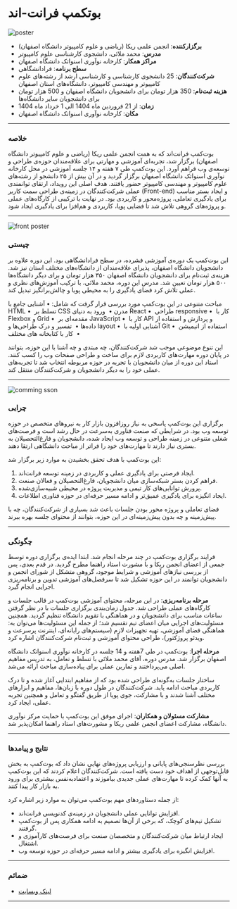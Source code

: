 # بوتکمپ فرانت-اند


![poster](./statics/poster.bootcamp.jpg)





- **برگزارکننده**: انجمن علمی ریکا (ریاضی و علوم کامپیوتر دانشگاه اصفهان)
- **مدرس**: محمد ملائی، دانشجوی کارشناسی علوم کامپیوتر
- **مراکز همکار**: کارخانه نوآوری اسنواتک دانشگاه اصفهان
- **سطح برنامه**: فرادانشگاهی
- **شرکت‌کنندگان**: 25 دانشجوی کارشناسی و کارشناسی ارشد از رشته‌های علوم کامپیوتر و مهندسی کامپیوتر، دانشگاه‌های استان اصفهان
- **هزینه ثبت‌نام**: 350 هزار تومان برای دانشجویان دانشگاه اصفهان و 500 هزار تومان برای دانشجویان سایر دانشگاه‌ها
- **زمان**: از 21 فروردین ماه 1404 الی 1 خرداد ماه 1404
- **مکان**: کارخانه نوآوری اسنواتک دانشگاه اصفهان


---

### خلاصه  
بوت‌کمپ فرانت‌اند که به همت انجمن علمی ریکا (ریاضی و علوم کامپیوتر دانشگاه اصفهان) برگزار شد، تجربه‌ای آموزشی و مهارتی برای علاقه‌مندان حوزه‌ی طراحی و توسعه‌ی وب فراهم آورد. این بوت‌کمپ طی ۷ هفته و ۱۴ جلسه آموزشی در محل کارخانه نوآوری اسنواتک دانشگاه اصفهان برگزار گردید و در آن بیش از ۲۵ دانشجو از رشته‌های علوم کامپیوتر و مهندسی کامپیوتر حضور یافتند. هدف اصلی این رویداد، ارتقای توانمندی عملی شرکت‌کنندگان در زمینه‌ی طراحی سمت کاربر (Front-end) و ایجاد بستر مناسب برای یادگیری تعاملی، پروژه‌محور و کاربردی بود. در نهایت با ترکیبی از کارگاه‌های عملی و پروژه‌های گروهی تلاش شد تا فضایی پویا، کاربردی و هم‌افزا برای یادگیری ایجاد شود. 


---

![front poster](./statics/poster.bootcamp.front.jpg)
### چیستی  
این بوت‌کمپ یک دوره‌ی آموزشی فشرده، در سطح فرادانشگاهی بود. این دوره علاوه بر دانشجویان دانشگاه اصفهان، پذیرای علاقه‌مندان از دانشگاه‌های مختلف استان نیز شد. هزینه‌ی ثبت‌نام برای دانشجویان دانشگاه اصفهان ۳۵۰ هزار تومان و برای دیگر دانشگاه‌ها ۵۰۰ هزار تومان تعیین شد. مدرس این دوره، محمد ملائی، با ترکیب آموزش‌های نظری و عملی تلاش کرد فضای یادگیری را به محیطی پویا و چالش‌برانگیز تبدیل کند.

مباحث متنوعی در این بوت‌کمپ مورد بررسی قرار گرفت که شامل:
• آشنایی جامع با HTML
•  تسلط بر CSS مدرن
•  ورود به دنیای React
•  طراحی responsive
•  کار با Flexbox و Grid
•  مقدمه‌ای بر JavaScript
•  کار با API و پردازش و استفاده از داده‌ها
•  تفسیر و درک طراحی‌ها و layout
•  آشنایی اولیه با Git
•  استفاده از انیمیشن
•  کار با کتابخانه های مختلف

این تنوع موضوعی موجب شد شرکت‌کنندگان، چه مبتدی و چه آشنا با این حوزه، بتوانند در پایان دوره مهارت‌های کاربردی لازم برای ساخت و طراحی صفحات وب را کسب کنند.
استاد این دوره از میان دانشجویان با تجربه در حوزه مربوطه انتخاب شد تا تجربه‌های عملی خود را به دیگر دانشجویان و شرکت‌کنندگان منتقل کند.


---

![comming sson](./statics/poster.bootcamp.soon.jpg)

### چرایی  
برگزاری این بوت‌کمپ پاسخی به نیاز روزافزون بازار کار به نیروهای متخصص در حوزه توسعه وب بود. در شرایطی که صنعت فناوری به‌سرعت در حال رشد است و فرصت‌های شغلی متنوعی در زمینه طراحی و توسعه وب ایجاد شده، دانشجویان و فارغ‌التحصیلان به بستری نیاز دارند تا مهارت‌های خود را فراتر از مباحث دانشگاهی ارتقا دهند.

این بوت‌کمپ با هدف تحقق بخشیدن به موارد زیر برگزار شد:

1. ایجاد فرصتی برای یادگیری عملی و کاربردی در زمینه توسعه فرانت‌اند.
2. فراهم کردن بستر شبکه‌سازی میان دانشجویان، فارغ‌التحصیلان و فعالان صنعت.
3. پرورش توانایی‌های کار تیمی و مدیریت پروژه در محیطی شبیه‌سازی‌شده.
4. ایجاد انگیزه برای یادگیری عمیق‌تر و ادامه مسیر حرفه‌ای در حوزه فناوری اطلاعات.

فضای تعاملی و پروژه محور بودن جلسات باعث شد بسیاری از شرکت‌کنندگان، چه با پیش‌زمینه و چه بدون پیش‌زمینه‌ای در این حوزه، بتوانند از محتوای جلسه بهره ببرند. 



---

### چگونگی
فرایند برگزاری بوت‌کمپ در چند مرحله انجام شد. ابتدا ایده‌ی برگزاری دوره توسط جمعی از اعضای انجمن ریکا و با مشورت استاد راهنما مطرح گردید. در قدم بعدی، پس از بررسی نیازهای آموزشی و شرایط موجود، گروهی متشکل از شورای انجمن‌ و دانشجویان توانمند در این حوزه تشکیل شد تا سرفصل‌های آموزشی تدوین و برنامه‌ریزی اجرایی انجام گیرد.


**مرحله برنامه‌ریزی**:
در این مرحله، محتوای آموزشی بوت‌کمپ در قالب جلسات و کارگاه‌های عملی طراحی شد. جدول زمان‌بندی برگزاری جلسات با در نظر گرفتن ساعات مناسب برای دانشجویان و در هماهنگی با تقویم دانشگاه تنظیم گردید. همچنین مسئولیت‌های اجرایی میان اعضای تیم تقسیم شد؛ از جمله این مسئولیت‌ها می‌توان به:  هماهنگی فضای آموزشی، تهیه تجهیزات لازم (سیستم‌های رایانه‌ای، اینترنت پرسرعت و ویدئو پروژکتور)، طراحی محتوای آموزشی و ثبت‌نام شرکت‌کنندگان اشاره کرد.


**مرحله اجرا**:
بوت‌کمپ در طی 7هفته و 14 جلسه در کارخانه نوآوری اسنواتک دانشگاه اصفهان برگزار شد. مدرس دوره، آقای محمد ملائی با تسلط و تعامل، به تدریس مفاهیم اصلی می‌پرداختند و تمارین عملی برای پیاده‌سازی مباحث ارائه می‌شد. 

ساختار جلسات به‌گونه‌ای طراحی شده بود که از مفاهیم ابتدایی آغاز شده و تا درک کاربردی مباحث ادامه یابد. شرکت‌کنندگان در طول دوره با زبان‌ها، مفاهیم و ابزارهای مختلف آشنا شدند و با مشارکت، جوی پویا از طریق گفتگو و تعامل و همچنین تجربه عملی، ایجاد کرد. 


**مشارکت مسئولان و همکاران**:
اجرای موفق این بوت‌کمپ با حمایت مرکز نوآوری دانشگاه، مشارکت اعضای انجمن علمی ریکا و مشورت‌های استاد راهنما امکان‌پذیر شد.

---

### نتایج و پیامدها
بررسی نظرسنجی‌های پایانی و ارزیابی پروژه‌های نهایی نشان داد که بوت‌کمپ به بخش قابل‌توجهی از اهداف خود دست یافته است. شرکت‌کنندگان اعلام کردند که این بوت‌کمپ به آنها کمک کرده تا مهارت‌های عملی جدیدی بیاموزند و اعتمادبه‌نفس بیشتری برای ورود به بازار کار پیدا کنند.

از جمله دستاوردهای مهم بوت‌کمپ می‌توان به موارد زیر اشاره کرد:

* افزایش توانایی عملی دانشجویان در زمینه‌ی کدنویسی فرانت‌اند.
* تشکیل تیم‌های کوچک، که برخی از آن‌ها تصمیم به ادامه همکاری پس از بوت‌کمپ گرفتند.
* ایجاد ارتباط میان شرکت‌کنندگان و متخصصان صنعت برای فرصت‌های کارآموزی و اشتغال.
* افزایش انگیزه برای یادگیری بیشتر و ادامه مسیر حرفه‌ای در حوزه توسعه وب.


---

### ضمائم 
- [لینک وبسایت](https://frontend.amcsui.ir)


---

